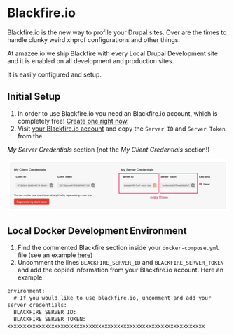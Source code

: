 # Blackfire.io

Blackfire.io is the new way to profile your Drupal sites. Over are the times to handle clunky weird xhprof configurations and other things.

At amazee.io we ship Blackfire with every Local Drupal Development site and it is enabled on all development and production sites.

It is easily configured and setup.

## Initial Setup

1. In order to use Blackfire.io you need an Blackfire.io account, which is completely free! [Create one right now.](https://blackfire.io/signup)
2. Visit [your Blackfire.io account](https://blackfire.io/account) and copy the `Server ID` and `Server Token` from the

  _My Server Credentials_ section \(not the _My Client Credentials_ section!\)


![](/assets/Account_-_Blackfire.jpg)

## Local Docker Development Environment

1. Find the commented Blackfire section inside your `docker-compose.yml` file \(see an example [here](https://github.com/amazeeio/docker/blob/master/example-php70-basic.yml#L13)\)
2. Uncomment the lines `BLACKFIRE_SERVER_ID` and `BLACKFIRE_SERVER_TOKEN` and add the copied information from your Blackfire.io account. Here an example:

```
environment:
  # If you would like to use blackfire.io, uncomment and add your server credentials:
  BLACKFIRE_SERVER_ID: 
  BLACKFIRE_SERVER_TOKEN: xxxxxxxxxxxxxxxxxxxxxxxxxxxxxxxxxxxxxxxxxxxxxxxxxxxxxxxxxxxxxxx
```


